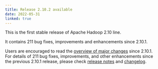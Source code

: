 ```yaml
---
title: Release 2.10.2 available
date: 2022-05-31
linked: true
---
```

<!---
  Licensed under the Apache License, Version 2.0 (the "License");
  you may not use this file except in compliance with the License.
  You may obtain a copy of the License at

   http://www.apache.org/licenses/LICENSE-2.0

  Unless required by applicable law or agreed to in writing, software
  distributed under the License is distributed on an "AS IS" BASIS,
  WITHOUT WARRANTIES OR CONDITIONS OF ANY KIND, either express or implied.
  See the License for the specific language governing permissions and
  limitations under the License. See accompanying LICENSE file.
-->

This is the first stable release of Apache Hadoop 2.10 line.

It contains 211 bug fixes, improvements and enhancements since 2.10.1.

Users are encouraged to read the [overview of major changes][1] since 2.10.1.
For details of 211 bug fixes, improvements, and other enhancements since the previous 2.10.1 release, 
please check [release notes][2] and [changelog][3].

[1]: /docs/r2.10.2/index.html
[2]: http://hadoop.apache.org/docs/r2.10.2/hadoop-project-dist/hadoop-common/release/2.10.2/RELEASENOTES.2.10.2.html
[3]: http://hadoop.apache.org/docs/r2.10.2/hadoop-project-dist/hadoop-common/release/2.10.2/CHANGELOG.2.10.2.html

